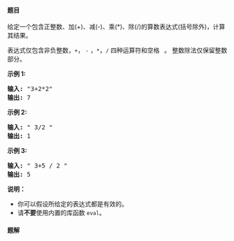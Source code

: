 #### 题目
<p>给定一个包含正整数、加(+)、减(-)、乘(*)、除(/)的算数表达式(括号除外)，计算其结果。</p>

<p>表达式仅包含非负整数，<code>+</code>， <code>-</code> ，<code>*</code>，<code>/</code> 四种运算符和空格&nbsp;<code>&nbsp;</code>。 整数除法仅保留整数部分。</p>

<p><strong>示例&nbsp;1:</strong></p>

<pre><strong>输入: </strong>&quot;3+2*2&quot;
<strong>输出:</strong> 7
</pre>

<p><strong>示例 2:</strong></p>

<pre><strong>输入:</strong> &quot; 3/2 &quot;
<strong>输出:</strong> 1</pre>

<p><strong>示例 3:</strong></p>

<pre><strong>输入:</strong> &quot; 3+5 / 2 &quot;
<strong>输出:</strong> 5
</pre>

<p><strong>说明：</strong></p>

<ul>
	<li>你可以假设所给定的表达式都是有效的。</li>
	<li>请<strong>不要</strong>使用内置的库函数 <code>eval</code>。</li>
</ul>


 #### 题解
